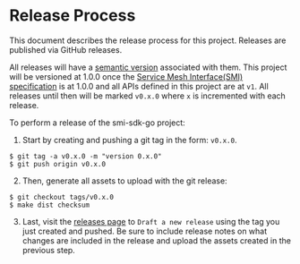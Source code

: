 # Release Process

This document describes the release process for this project. Releases are published via GitHub releases.

All releases will have a [semantic version](https://semver.org/) associated with them. This project will be versioned at 1.0.0 once the [Service Mesh Interface(SMI) specification](https://github.com/servicemeshinterface/smi-spec) is at 1.0.0 and all APIs defined in this project are at `v1`. All releases until then will be marked `v0.x.0` where `x` is incremented with each release.

To perform a release of the smi-sdk-go project:

1. Start by creating and pushing a git tag in the form: `v0.x.0`.
```console
$ git tag -a v0.x.0 -m "version 0.x.0"
$ git push origin v0.x.0
```
2. Then, generate all assets to upload with the git release:
```console
$ git checkout tags/v0.x.0
$ make dist checksum
```

3. Last, visit the [releases page](https://github.com/servicemeshinterface/smi-sdk-go/releases) to `Draft a new release` using the tag you just created and pushed. Be sure to include release notes on what changes are included in the release and upload the assets created in the previous step.
